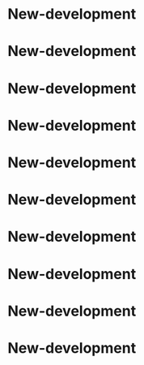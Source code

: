 # New-development
# New-development
# New-development
# New-development
# New-development
# New-development
# New-development
# New-development
# New-development
# New-development
